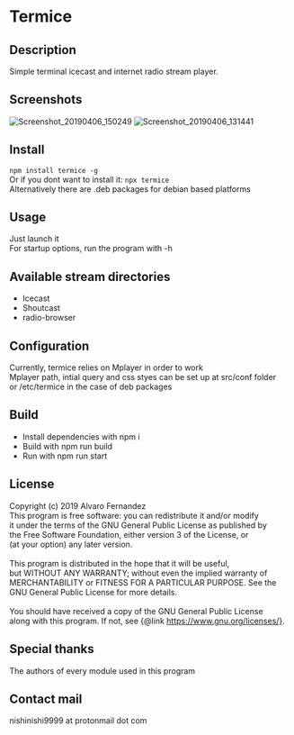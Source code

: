 # Termice

## Description
Simple terminal icecast and internet radio stream player.

## Screenshots

![Screenshot_20190406_150249](https://user-images.githubusercontent.com/14959143/55671226-5020e480-587d-11e9-90be-a090ef096d98.png)
![Screenshot_20190406_131441](https://user-images.githubusercontent.com/14959143/55670094-92432980-586f-11e9-883d-2ba5629d73c3.png)

## Install
`npm install termice -g`<br>
Or if you dont want to install it: `npx termice`
<br>Alternatively there are .deb packages for debian based platforms

## Usage
Just launch it
<br>For startup options, run the program with -h

## Available stream directories
- Icecast
- Shoutcast
- radio-browser

## Configuration
Currently, termice relies on Mplayer in order to work
<br>Mplayer path, intial query and css styes can be set up at src/conf folder
<br>or /etc/termice in the case of deb packages

## Build
- Install dependencies with npm i
- Build with npm run build
- Run with npm run start

## License
Copyright (c) 2019 Alvaro Fernandez
<br>This program is free software: you can redistribute it and/or modify
<br>it under the terms of the GNU General Public License as published by
<br>the Free Software Foundation, either version 3 of the License, or
<br>(at your option) any later version.
<br>
<br>This program is distributed in the hope that it will be useful,
<br>but WITHOUT ANY WARRANTY; without even the implied warranty of
<br>MERCHANTABILITY or FITNESS FOR A PARTICULAR PURPOSE.  See the
<br>GNU General Public License for more details.
<br>
<br>You should have received a copy of the GNU General Public License
<br>along with this program.  If not, see {@link https://www.gnu.org/licenses/}.

## Special thanks
The authors of every module used in this program

## Contact mail
nishinishi9999 at protonmail dot com
